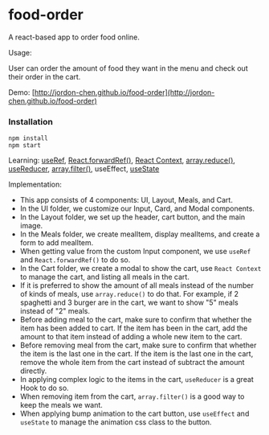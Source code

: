 # food-order

A react-based app to order food online.

Usage:

User can order the amount of food they want in the menu and check out their order in the cart.

Demo: [http://jordon-chen.github.io/food-order](http://jordon-chen.github.io/food-order)

### Installation

```
npm install
npm start
```

Learning: [useRef](https://reactjs.org/docs/hooks-reference.html#useref), [React.forwardRef()](https://reactjs.org/docs/forwarding-refs.html), [React Context](https://reactjs.org/docs/context.html), [array.reduce()](https://developer.mozilla.org/en-US/docs/Web/JavaScript/Reference/Global_Objects/Array/reduce), [useReducer](https://reactjs.org/docs/hooks-reference.html#usereducer), [array.filter()](https://developer.mozilla.org/en-US/docs/Web/JavaScript/Reference/Global_Objects/Array/filter), useEffect, [useState](https://reactjs.org/docs/hooks-reference.html#usestate)

Implementation:

- This app consists of 4 components: UI, Layout, Meals, and Cart.
- In the UI folder, we customize our Input, Card, and Modal components.
- In the Layout folder, we set up the header, cart button, and the main image.
- In the Meals folder, we create mealItem, display mealItems, and create a form to add mealItem.
- When getting value from the custom Input component, we use `useRef` and `React.forwardRef()` to do so.
- In the Cart folder, we create a modal to show the cart, use `React Context` to manage the cart, and listing all meals in the cart.
- If it is preferred to show the amount of all meals instead of the number of kinds of meals, use `array.reduce()` to do that. For example, if 2 spaghetti and 3 burger are in the cart, we want to show "5" meals instead of "2" meals.
- Before adding meal to the cart, make sure to confirm that whether the item has been added to cart. If the item has been in the cart, add the amount to that item instead of adding a whole new item to the cart.
- Before removing meal from the cart, make sure to confirm that whether the item is the last one in the cart. If the item is the last one in the cart, remove the whole item from the cart instead of subtract the amount directly.
- In applying complex logic to the items in the cart, `useReducer` is a great Hook to do so.
- When removing item from the cart, `array.filter()` is a good way to keep the meals we want.
- When applying bump animation to the cart button, use `useEffect` and `useState` to manage the animation css class to the button.
